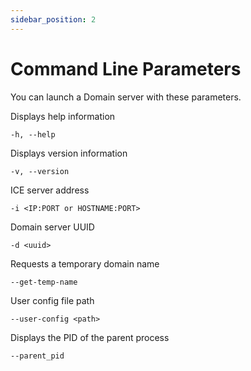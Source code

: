 ```yaml
---
sidebar_position: 2
---
```


# Command Line Parameters

You can launch a Domain server with these parameters.

Displays help information
```
-h, --help
```
Displays version information
```
-v, --version
```
ICE server address
```
-i <IP:PORT or HOSTNAME:PORT>
```
Domain server UUID
```
-d <uuid>
```
Requests a temporary domain name
```
--get-temp-name
```
User config file path
```
--user-config <path>
```
Displays the PID of the parent process
```
--parent_pid
```
